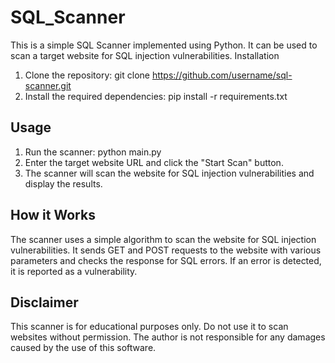 # SQL_Scanner
This is a simple SQL Scanner implemented using Python. It can be used to scan a target website for SQL injection vulnerabilities.
Installation

1. Clone the repository:
git clone https://github.com/username/sql-scanner.git
2. Install the required dependencies:
pip install -r requirements.txt

## Usage

1. Run the scanner:
python main.py
2. Enter the target website URL and click the "Start Scan" button.
3. The scanner will scan the website for SQL injection vulnerabilities and display the results.

## How it Works

The scanner uses a simple algorithm to scan the website for SQL injection vulnerabilities. It sends GET and POST requests to the website with various parameters and checks the response for SQL errors. If an error is detected, it is reported as a vulnerability.

## Disclaimer

This scanner is for educational purposes only. Do not use it to scan websites without permission. The author is not responsible for any damages caused by the use of this software.
